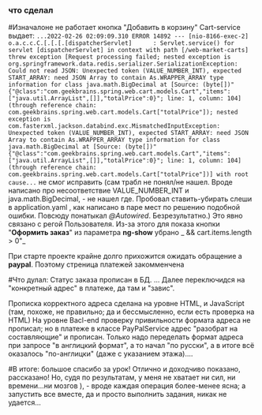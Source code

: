 ### что сделал

#Изначалоне не работает кнопка "Добавить в корзину"
Cart-service выдает: 
`...2022-02-26 02:09:09.310 ERROR 14892 --- [nio-8166-exec-2] o.a.c.c.C.[.[.[.[dispatcherServlet]      : Servlet.service() for servlet [dispatcherServlet] in context with path [/web-market-carts] threw exception [Request processing failed; nested exception is org.springframework.data.redis.serializer.SerializationException: Could not read JSON: Unexpected token (VALUE_NUMBER_INT), expected START_ARRAY: need JSON Array to contain As.WRAPPER_ARRAY type information for class java.math.BigDecimal
at [Source: (byte[])"{"@class":"com.geekbrains.spring.web.cart.models.Cart","items":["java.util.ArrayList",[]],"totalPrice":0}"; line: 1, column: 104] (through reference chain: com.geekbrains.spring.web.cart.models.Cart["totalPrice"]); nested exception is com.fasterxml.jackson.databind.exc.MismatchedInputException: Unexpected token (VALUE_NUMBER_INT), expected START_ARRAY: need JSON Array to contain As.WRAPPER_ARRAY type information for class java.math.BigDecimal
at [Source: (byte[])"{"@class":"com.geekbrains.spring.web.cart.models.Cart","items":["java.util.ArrayList",[]],"totalPrice":0}"; line: 1, column: 104] (through reference chain: com.geekbrains.spring.web.cart.models.Cart["totalPrice"])] with root cause...`
не смог исправить (сам трабл не понял/не нашел. Вроде написано про несоответствие VALUE_NUMBER_INT и java.math.BigDecimal, - не нашел где. Пробовал ставить-убирать слеши в application.yaml , как написано в паре мест по решению подобной ошибки. Повсюду понатыкал _@Autowired_. Безрезультатно.)
Это явно связано с регой Пользователя. 
Из-за этого для показа кнопки "**Оформить заказ**" из параметра **ng-show** убрано _ && cart.items.length > 0"_

При старте проекте крайне долго прихожится ожидать обращение а **paypal**. Поэтому стреница платежей закомменчена

#Что дулал:
Статус заказа прописан в БД. ... Далее переключидся на "конкретный адрес" в платеже, да там и "завис".

Прописка корректного адреса сделана на уровне HTML, и JavaScript (там, похоже, не правильно; да и бессмысленно, если есть проверка на HTML)
    На уровне Bacl-end проверку привильности формата адреса не прописал; 
    но в платеже в классе PayPalService адрес "разобрат на составляющие" и прописан. Только надо переделать формат адреса при запросе "в англицкий формат", а то начал "по русски", а в итоге всё оказалось "по-англицки" (даже с указанием этажа).... 

#В итоге: 
большое спасибо за урок! Отлично и доходчиво показано, рассказано!
Но, судя по результатам, у меня не хватает ни сил, ни времени...ни мозгов ), - вроде каждая операция более-менее ясна; а запустить все вместе, да и просто выполнить задания, никак не удается...
